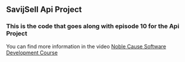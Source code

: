 ## SavijSell Api Project

### This is the code that goes along with episode 10 for the Api Project

You can find more information in the video [Noble Cause Software Development Course](https://www.youtube.com/channel/UCiQ6kayf9LYL7IIhlORydpg)

